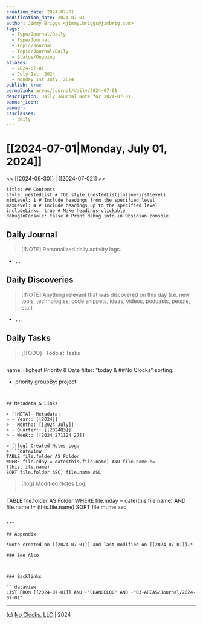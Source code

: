 ```yaml
---
creation_date: 2024-07-01
modification_date: 2024-07-01
author: Jimmy Briggs <jimmy.briggs@jimbrig.com>
tags:
  - Type/Journal/Daily
  - Type/Journal
  - Topic/Journal
  - Topic/Journal/Daily
  - Status/Ongoing
aliases:
  - 2024-07-01
  - July 1st, 2024
  - Monday 1st July, 2024
publish: true
permalink: areas/journal/daily/2024-07-01
description: Daily Journal Note for 2024-07-01.
banner_icon:
banner:
cssclasses:
  - daily
---
```



# [[2024-07-01|Monday, July 01, 2024]]

<< [[2024-06-30]] | [[2024-07-02]] >>

```table-of-contents
title: ## Contents 
style: nestedList # TOC style (nestedList|inlineFirstLevel)
minLevel: 1 # Include headings from the specified level
maxLevel: 4 # Include headings up to the specified level
includeLinks: true # Make headings clickable
debugInConsole: false # Print debug info in Obsidian console
```

## Daily Journal

> [!NOTE] Personalized daily activity logs.

- `...`

## Daily Discoveries

> [!NOTE] Anything relevant that was discovered on this day (i.e. new tools, technologies, code snippets, ideas, videos, podcasts, people, etc.)

- `...`

## Daily Tasks

> [!TODO]- Todoist Tasks
> ```todoist
name: Highest Priority & Date
filter: "today & ##No Clocks"
sorting:
   - priority
groupBy: project
```


## Metadata & Links

> [!META]- Metadata:
> - Year:: [[2024]]
> - Month:: [[2024 July]]
> - Quarter:: [[2024Q3]]
> - Week:: [[2024 271124 27]]

> [!log] Created Notes Log:
> ```dataview
TABLE file.folder AS Folder
WHERE file.cday = date(this.file.name) AND file.name != (this.file.name)
SORT file.folder ASC, file.name ASC
```

> [!log] Modified Notes Log:
> ```dataview
TABLE file.folder AS Folder
WHERE file.mday = date(this.file.name) AND file.name != (this.file.name)
SORT file.mtime asc
```

***

## Appendix

*Note created on [[2024-07-01]] and last modified on [[2024-07-01]].*

### See Also

- 

### Backlinks

```dataview
LIST FROM [[2024-07-01]] AND -"CHANGELOG" AND -"03-AREAS/Journal/2024-07-01"
```

***

(c) [No Clocks, LLC](https://github.com/noclocks) | 2024



